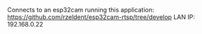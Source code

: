 Connects to an esp32cam running this application: https://github.com/rzeldent/esp32cam-rtsp/tree/develop
LAN IP: 192.168.0.22